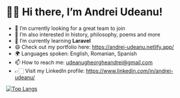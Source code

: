 <!--
**g-andrei-u/g-andrei-u** is a ✨ _special_ ✨ repository because its `README.md` (this file) appears on your GitHub profile.

Here are some ideas to get you started:

- 🔭 I’m currently working on ...
- 🌱 I’m currently learning ...
- 👯 I’m looking to collaborate on ...
- 🤔 I’m looking for help with ...
- 💬 Ask me about ...
- 📫 How to reach me: ...
- 😄 Pronouns: ...
- ⚡ Fun fact: ...
-->

<h1>👋🏻 Hi there, I’m Andrei Udeanu!</h1>

- 🔭 I’m currently looking for a great team to join
- 👀 I’m also interested in history, philosophy, poems and more
- 🌱 I’m currently learning <b>Laravel</b>
- 😄 Check out my portfolio here: https://andrei-udeanu.netlify.app/
- 🌍 Languages spoken: English, Romanian, Spanish
- 📫 How to reach me: udeanugheorgheandrei@gmail.com
- 👉🏻 Visit my LinkedIn profile: https://www.linkedin.com/in/andrei-udeanu/

[![Top Langs](https://github-readme-stats.vercel.app/api/top-langs/?username=g-andrei-u)](https://github.com/g-andrei-u/github-readme-stats)
